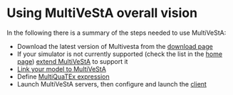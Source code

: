 # Using MultiVeStA overall vision #

In the following there is a summary of the steps needed to use MultiVeStA:

  * Download the latest version of Multivesta from the [download page](https://docs.google.com/file/d/0B1wH4SBkfGwYUklocFMtSWlIMkU/edit?usp=sharing)
  * If your simulator is not currently supported (check the list in the [home page](http://code.google.com/p/multivesta/)) [extend MultiVeStA](http://code.google.com/p/multivesta/wiki/ExtendMultiVeStA) to support it
  * [Link your model to MultiVeStA](http://code.google.com/p/multivesta/wiki/LinkYourModel)
  * Define [MultiQuaTEx expression](http://code.google.com/p/multivesta/wiki/MultiQuaTEx)
  * Launch MultiVeStA servers, then configure and launch the [client](http://code.google.com/p/multivesta/wiki/MultiVeStAclient)